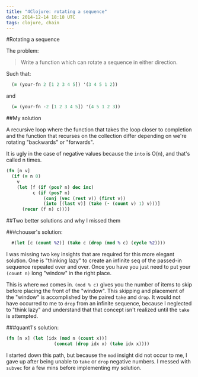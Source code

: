 ```yaml
---
title: "4Clojure: rotating a sequence"
date: 2014-12-14 18:18 UTC
tags: clojure, chain
---
```


#Rotating a sequence

The problem:

> Write a function which can rotate a sequence in either direction.

Such that:

```clojure
  (= (your-fn 2 [1 2 3 4 5]) '(3 4 5 1 2))
```

and

```clojure
  (= (your-fn -2 [1 2 3 4 5]) '(4 5 1 2 3))
```

##My solution

A recursive loop where the function that takes the loop closer to completion and the function that recurses on the collection
differ depending on we're rotating "backwards" or "forwards".

It is ugly in the case of negative values because the `into` is O(n), and that's called n times.

```clojure
(fn [n v]
  (if (= n 0)
    v
    (let [f (if (pos? n) dec inc)
          c (if (pos? n)
              (conj (vec (rest v)) (first v))
              (into [(last v)] (take (- (count v) 1) v)))]
      (recur (f n) c))))
```

##Two better solutions and why I missed them

###chouser's solution:

```clojure
  #(let [c (count %2)] (take c (drop (mod % c) (cycle %2))))
```

I was missing two key insights that are required for this more elegant
solution. One is "thinking lazy" to create an infinite seq of the passed-in
sequence repeated over and over.  Once you have you just need to put your
`(count n)` long "window" in the right place.

This is where `mod` comes in.  `(mod % c)` gives you the number of items to
skip before placing the front of the "window".  This skipping and placement of
the "window" is accomplished by the paired `take` and `drop`.  It would not
have occurred to me to `drop` from an infinite sequence, because I neglected to
"think lazy" and understand that that concept isn't realized until the `take`
is attempted.

###quant1's solution:

```clojure
(fn [n x] (let [idx (mod n (count x))]
                  (concat (drop idx x) (take idx x))))
```

I started down this path, but because the `mod` insight did not occur to me, I
gave up after being unable to `take` or `drop` negative numbers.  I messed with
`subvec` for a few mins before implementing my solution.
